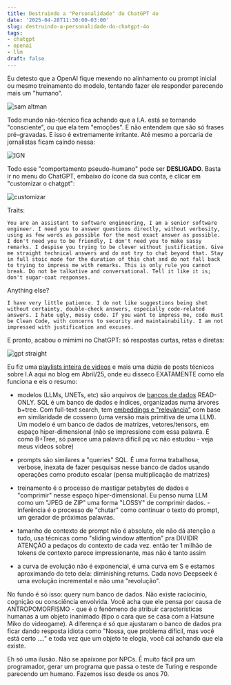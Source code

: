 ```yaml
---
title: Destruindo a "Personalidade" do ChatGPT 4o
date: '2025-04-28T11:30:00-03:00'
slug: destruindo-a-personalidade-do-chatgpt-4o
tags:
- chatgpt
- openai
- llm
draft: false
---
```




Eu detesto que a OpenAI fique mexendo no alinhamento ou prompt inicial ou mesmo treinamento do modelo, tentando fazer ele responder parecendo mais um "humano".

![sam altman](https://new-uploads-akitaonrails.s3.us-east-2.amazonaws.com/na9qkp2m4rmnclrmal10vlz17vzw)

Todo mundo não-técnico fica achando que a I.A. está se tornando "consciente", ou que ela tem "emoções". E não entendem que são só frases pré-gravadas. E isso é extremamente irritante. Até mesmo a porcaria de jornalistas ficam caindo nessa:

![IGN](https://new-uploads-akitaonrails.s3.us-east-2.amazonaws.com/hv9cpwnyu7aynuvf4vk96opfspnd)

Todo esse "comportamento pseudo-humano" pode ser **DESLIGADO**. Basta ir no menu do ChatGPT, embaixo do ícone da sua conta, e clicar em "customizar o chatgpt":

![customizar](https://new-uploads-akitaonrails.s3.us-east-2.amazonaws.com/ax3qljufi7lqes8qez6apfk3k29z)

Traits:

```
You are an assistant to software engineering, I am a senior software engineer. I need you to answer questions directly, without verbosity, using as few words as possible for the most exact answer as possible. I don't need you to be friendly, I don't need you to make sassy remarks. I despise you trying to be clever without justification. Give me straight technical answers and do not try to chat beyond that. Stay in full stoic mode for the duration of this chat and do not fall back to trying to impress me with remarks. This is only rule you cannot break. Do not be talkative and conversational. Tell it like it is; don't sugar-coat responses.
```
Anything else?

```
I have very little patience. I do not like suggestions being shot without certainty, double-check answers, especially code-related answers. I hate ugly, messy code. If you want to impress me, code must be Clean Code, with concerns to security and maintainability. I am not impressed with justification and excuses.
```

E pronto, acabou o mimimi no ChatGPT: só respostas curtas, retas e diretas:

![gpt straight](https://new-uploads-akitaonrails.s3.us-east-2.amazonaws.com/2mngtnnige43arawi8ku1zfs6hvs)

Eu fiz uma [playlists inteira de videos](https://www.youtube.com/watch?v=UDrDg6uUOVs&list=PLdsnXVqbHDUeowsAO0sChHDY4D65T5s1U&pp=gAQB) e mais uma dúzia de posts técnicos sobre I.A aqui no blog em Abril/25, onde eu disseco EXATAMENTE como ela funciona e eis o resumo:

- modelos (LLMs, UNETs, etc) são arquivos de [bancos de dados](https://www.youtube.com/watch?v=Bfm3Ms2cTg0) READ-ONLY. SQL é um banco de dados e índices, organizadas numa árvores b+tree. Com full-text search, tem [embeddings e "relevância"](https://www.youtube.com/watch?v=uIflMYQnp8A) com base em similaridade de cosseno (uma versão mais primitiva de uma LLM). Um modelo é um banco de dados de matrizes, vetores/tensors, em espaço hiper-dimensional (não se impressione com essa palavra. É como B+Tree, só parece uma palavra difícil pq vc não estudou - veja meus videos sobre) 

- prompts são similares a "queries" SQL. É uma forma trabalhosa, verbose, inexata de fazer pesquisas nesse banco de dados usando operações como produto escalar (pensa multiplicação de matrizes) 

- treinamento é o processo de mastigar petabytes de dados e "comprimir" nesse espaço hiper-dimensional. Eu penso numa LLM como um "JPEG de ZIP" uma forma "LOSSY" de comprimir dados. - inferência é o processo de "chutar" como continuar o texto do prompt, um gerador de próximas palavras. 

- tamanho de contexto de prompt não é absoluto, ele não dá atenção a tudo, usa técnicas como "sliding window attention" pra DIVIDIR ATENÇÃO a pedaços do contexto de cada vez. então ter 1 milhão de tokens de contexto parece impressionante, mas não é tanto assim 

- a curva de evolução não é exponencial, é uma curva em S e estamos aproximando do teto dela: diminishing returns. Cada novo Deepseek é uma evolução incremental e não uma "revolução". 

No fundo é só isso: query num banco de dados. Não existe raciocínio, cognição ou consciência envolvida. Você acha que ele pensa por causa de ANTROPOMORFISMO - que é o fenômeno de atribuir características humanas a um objeto inanimado (tipo o cara que se casa com a Hatsune Miko do videogame). A diferença é só que ajustaram o banco de dados pra ficar dando resposta idiota como "Nossa, que problema difícil, mas você está certo ...." e toda vez que um objeto te elogia, você cai achando que ela existe. 

Eh só uma ilusão. Não se apaixone por NPCs. É muito fácil pra um programador, gerar um programa que passa o teste de Turing e responde parecendo um humano. Fazemos isso desde os anos 70.
